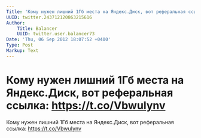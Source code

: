 ```yaml
---
Title: 'Кому нужен лишний 1Гб места на Яндекс.Диск, вот реферальная ссылка: https://t.co/VbwuIynv'
UUID: twitter.243712120863215616
Author:
    Title: Balancer
    UUID: twitter.user.balancer73
Date: 'Thu, 06 Sep 2012 18:07:52 +0400'
Type: Post
Markup: Text
---
```


# Кому нужен лишний 1Гб места на Яндекс.Диск, вот реферальная ссылка: https://t.co/VbwuIynv

Кому нужен лишний 1Гб места на Яндекс.Диск, вот реферальная
ссылка: https://t.co/VbwuIynv